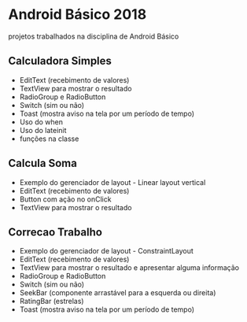 # Android Básico 2018
projetos trabalhados na disciplina de Android Básico 

## Calculadora Simples
 - EditText (recebimento de valores)
 - TextView para mostrar o resultado
 - RadioGroup  e RadioButton
 - Switch (sim ou não)
 - Toast (mostra aviso na tela por um período de tempo)
 - Uso do when
 - Uso do lateinit
 - funções na classe

## Calcula Soma
 - Exemplo do gerenciador de layout - Linear layout vertical
 - EditText (recebimento de valores)
 - Button com ação no onClick
 - TextView para mostrar o resultado

## Correcao Trabalho
 - Exemplo do gerenciador de layout - ConstraintLayout
 - EditText (recebimento de valores)
 - TextView para mostrar o resultado e apresentar alguma informação
 - RadioGroup  e RadioButton
 - Switch (sim ou não)
 - SeekBar (componente arrastável para a esquerda ou direita)
 - RatingBar (estrelas)
 - Toast (mostra aviso na tela por um período de tempo)
